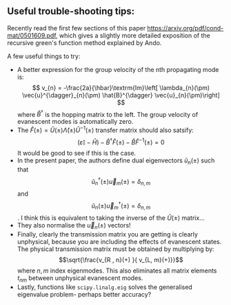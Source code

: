 ## Useful trouble-shooting tips:

Recently read the first few sections of this paper https://arxiv.org/pdf/cond-mat/0501609.pdf, which gives a slightly more detailed exposition of the recursive green's function method explained by Ando.

A few useful things to try:
* A better expression for the group velocity of the nth propagating mode is: 
$$ v_{n} = -\frac{2a}{\hbar}\textrm{Im}\left[ \lambda_{n}(\pm) \vec{u}^{\dagger}_{n}(\pm) \hat{B}^{\dagger} \vec{u}_{n}(\pm)\right] $$ 
where $\hat{B}^{\dagger}$ is the hopping matrix to the left. The group velocity of evanescent modes is automatically zero.
* The $\hat{F}(\pm) = \hat{U}(\pm) \hat{\Lambda} (\pm) \hat{U}^{-1}(\pm)$ transfer matrix should also satsify:
$$ (\varepsilon \mathbb{I} - \hat{H}) -\hat{B}^{\dagger}\hat{F}(\pm) -\hat{B}\hat{F}^{-1}(\pm) = 0$$
It would be good to see if this is the case.
* In the present paper, the authors define dual eigenvectors $\tilde{u}_{n}(\pm)$ such that $$ \tilde{u}^{\dagger}_{n}(\pm) \vec{u}_{m}(\pm) = \delta_{n,m} $$ and $$  \tilde{u}_{n}(\pm) \vec{u}^{\dagger}_{m}(\pm) = \delta_{n,m} $$. I think this is equivalent to taking the inverse of the $\hat{U}(\pm)$ matrix...
* They also normalise the $\vec{u}_{n}(\pm)$ vectors!
* Finally, clearly the transmission matrix you are getting is clearly unphysical, because you are including the effects of evanescent states. The physical transmission matrix must be obtained by multiplying by:
$$\sqrt{\frac{v_{R , n}(+) }{ v_{L, m}(+)}}$$
where $n , m$ index eigenmodes. This also eliminates all matrix elements $t_{nm}$ between unphysical evanescent modes. 
* Lastly, functions like `scipy.linalg.eig` solves the generalised eigenvalue problem- perhaps better accuracy?